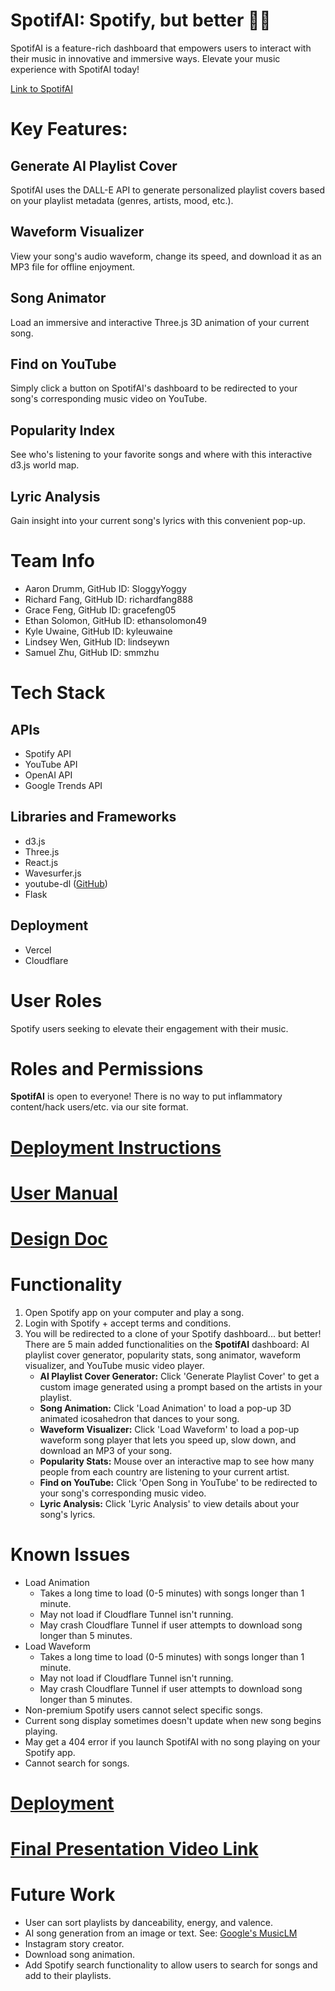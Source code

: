 # SpotifAI: Spotify, but better 🎵✨
SpotifAI is a feature-rich dashboard that empowers users to interact with their music in innovative and immersive ways. Elevate your music experience with SpotifAI today!

[Link to SpotifAI](https://project-pj10-spotifai.vercel.app/)

# Key Features:
## Generate AI Playlist Cover
SpotifAI uses the DALL-E API to generate personalized playlist covers based on your playlist metadata (genres, artists, mood, etc.).

## Waveform Visualizer
View your song's audio waveform, change its speed, and download it as an MP3 file for offline enjoyment.

## Song Animator
Load an immersive and interactive Three.js 3D animation of your current song.

## Find on YouTube
Simply click a button on SpotifAI's dashboard to be redirected to your song's corresponding music video on YouTube.

## Popularity Index
See who's listening to your favorite songs and where with this interactive d3.js world map.

## Lyric Analysis
Gain insight into your current song's lyrics with this convenient pop-up.

# Team Info
- Aaron Drumm, GitHub ID: SloggyYoggy
- Richard Fang, GitHub ID: richardfang888
- Grace Feng, GitHub ID: gracefeng05
- Ethan Solomon, GitHub ID: ethansolomon49
- Kyle Uwaine, GitHub ID: kyleuwaine
- Lindsey Wen, GitHub ID: lindseywn
- Samuel Zhu, GitHub ID: smmzhu

# Tech Stack
## APIs
- Spotify API
- YouTube API
- OpenAI API
- Google Trends API
## Libraries and Frameworks
- d3.js
- Three.js
- React.js
- Wavesurfer.js
- youtube-dl ([GitHub](https://github.com/ytdl-org/youtube-dl))
- Flask
## Deployment
- Vercel
- Cloudflare
  
# User Roles
Spotify users seeking to elevate their engagement with their music.

# Roles and Permissions
**SpotifAI** is open to everyone! There is no way to put inflammatory content/hack users/etc. via our site format.
  
# [Deployment Instructions](https://github.com/ucsb-cs148-w24/project-pj10-spotifai/blob/main/docs/DEPLOY.md)

# [User Manual](https://github.com/ucsb-cs148-w24/project-pj10-spotifai/blob/main/docs/MANUAL.md)

# [Design Doc](https://github.com/ucsb-cs148-w24/project-pj10-spotifai/blob/main/docs/DESIGN.md)

# Functionality
1. Open Spotify app on your computer and play a song.
2. Login with Spotify + accept terms and conditions.
3. You will be redirected to a clone of your Spotify dashboard... but better! There are 5 main added functionalities on the **SpotifAI** dashboard: AI playlist cover generator, popularity stats, song animator, waveform visualizer, and YouTube music video player.
   - **AI Playlist Cover Generator:** Click 'Generate Playlist Cover' to get a custom image generated using a prompt based on the artists in your playlist.
   - **Song Animation:** Click 'Load Animation' to load a pop-up 3D animated icosahedron that dances to your song.
   - **Waveform Visualizer:** Click 'Load Waveform' to load a pop-up waveform song player that lets you speed up, slow down, and download an MP3 of your song.
   - **Popularity Stats:** Mouse over an interactive map to see how many people from each country are listening to your current artist.
   - **Find on YouTube:** Click 'Open Song in YouTube' to be redirected to your song's corresponding music video.
   - **Lyric Analysis:** Click 'Lyric Analysis' to view details about your song's lyrics.
  
# Known Issues
- Load Animation
   - Takes a long time to load (0-5 minutes) with songs longer than 1 minute.
   - May not load if Cloudflare Tunnel isn't running.
   - May crash Cloudflare Tunnel if user attempts to download song longer than 5 minutes.
- Load Waveform
   - Takes a long time to load (0-5 minutes) with songs longer than 1 minute.
   - May not load if Cloudflare Tunnel isn't running.
   - May crash Cloudflare Tunnel if user attempts to download song longer than 5 minutes.
- Non-premium Spotify users cannot select specific songs.
- Current song display sometimes doesn't update when new song begins playing.
- May get a 404 error if you launch SpotifAI with no song playing on your Spotify app.
- Cannot search for songs.

# [Deployment](https://project-pj10-spotifai.vercel.app/)

# [Final Presentation Video Link](https://drive.google.com/file/d/1jSt1cNjZ6dYIKPOrcK0Fg2ReGQDOMEEw/view?usp=sharing)

# Future Work
- User can sort playlists by danceability, energy, and valence.
- AI song generation from an image or text. See: [Google's MusicLM](https://google-research.github.io/seanet/musiclm/examples/)
- Instagram story creator.
- Download song animation.
- Add Spotify search functionality to allow users to search for songs and add to their playlists.
